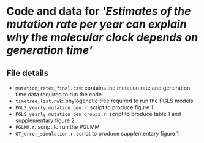 # Code and data for _'Estimates of the mutation rate per year can explain why the molecular clock depends on generation time'_

## File details
- `mutation_rates_final.csv`: contains the mutation rate and generation time data required to run the code
- `timetree_list.nwk`: phylogenetic tree required to run the PGLS models
- `PGLS_yearly_mutation_gen.r`: script to produce figure 1
- `PGLS_yearly_mutation_gen_groups.r`: script to produce table 1 and supplementary figure 2
- `PGLMM.r`: script to run the PGLMM 
- `GT_error_simulation.r`: script to produce supplementary figure 1

